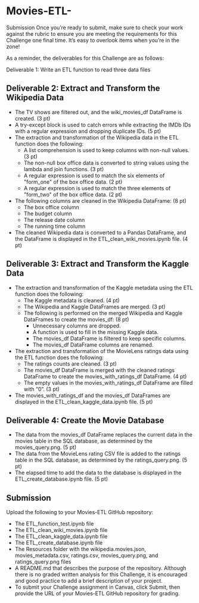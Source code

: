 # Movies-ETL-


Submission
Once you’re ready to submit, make sure to check your work against the rubric to ensure you are meeting the requirements for this Challenge one final time. It’s easy to overlook items when you’re in the zone!

As a reminder, the deliverables for this Challenge are as follows:

Deliverable 1: Write an ETL function to read three data files
## Deliverable 2: Extract and Transform the Wikipedia Data
- The TV shows are filtered out, and the wiki_movies_df DataFrame is created. (3 pt)
- A try-except block is used to catch errors while extracting the IMDb IDs with a regular expression and dropping duplicate IDs. (5 pt)
- The extraction and transformation of the Wikipedia data in the ETL function does the following:
  - A list comprehension is used to keep columns with non-null values. (3 pt)
  - The non-null box office data is converted to string values using the lambda and join functions. (3 pt)
  - A regular expression is used to match the six elements of "form_one" of the box office data. (2 pt)
  - A regular expression is used to match the three elements of "form_two" of the box office data. (2 pt)
- The following columns are cleaned in the Wikipedia DataFrame: (8 pt)
  - The box office column
  - The budget column
  - The release date column
  - The running time column
- The cleaned Wikipedia data is converted to a Pandas DataFrame, and the DataFrame is displayed in the ETL_clean_wiki_movies.ipynb file. (4 pt)


## Deliverable 3: Extract and Transform the Kaggle Data
- The extraction and transformation of the Kaggle metadata using the ETL function does the following:
  - The Kaggle metadata is cleaned. (4 pt)
  - The Wikipedia and Kaggle DataFrames are merged. (3 pt)
  - The following is performed on the merged Wikipedia and Kaggle DataFrames to create the movies_df: (8 pt)
    - Unnecessary columns are dropped.
    - A function is used to fill in the missing Kaggle data.
    - The movies_df DataFrame is filtered to keep specific columns.
    - The movies_df DataFrame columns are renamed.
- The extraction and transformation of the MovieLens ratings data using the ETL function does the following:
  - The ratings counts are cleaned. (3 pt)
  - The movies_df DataFrame is merged with the cleaned ratings DataFrame to create the movies_with_ratings_df DataFrame. (4 pt)
  - The empty values in the movies_with_ratings_df DataFrame are filled with “0”. (3 pt)
- The movies_with_ratings_df and the movies_df DataFrames are displayed in the ETL_clean_kaggle_data.ipynb file. (5 pt)

## Deliverable 4: Create the Movie Database
- The data from the movies_df DataFrame replaces the current data in the movies table in the SQL database, as determined by the movies_query.png. (5 pt)
- The data from the MovieLens rating CSV file is added to the ratings table in the SQL database, as determined by the ratings_query.png. (5 pt)
- The elapsed time to add the data to the database is displayed in the ETL_create_database.ipynb file. (5 pt)

## Submission

Upload the following to your Movies-ETL GitHub repository:

- The ETL_function_test.ipynb file
- The ETL_clean_wiki_movies.ipynb file
- The ETL_clean_kaggle_data.ipynb file
- The ETL_create_database.ipynb file
- The Resources folder with the wikipedia.movies.json, movies_metadata.csv, ratings.csv, movies_query.png, and ratings_query.png files
- A README.md that describes the purpose of the repository. Although there is no graded written analysis for this Challenge, it is encouraged and good practice to add a brief description of your project.
- To submit your Challenge assignment in Canvas, click Submit, then provide the URL of your Movies-ETL GitHub repository for grading.
